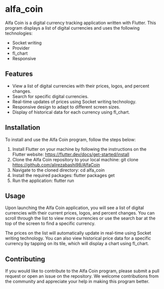 # alfa_coin

Alfa Coin is a digital currency tracking application written with Flutter. This program displays a list of digital currencies and uses the following technologies:

* Socket writing
* Provider
* fl_chart
* Responsive

## Features

* View a list of digital currencies with their prices, logos, and percent changes.
* Search for specific digital currencies.
* Real-time updates of prices using Socket writing technology.
* Responsive design to adapt to different screen sizes.
* Display of historical data for each currency using fl_chart.

## Installation

To install and use the Alfa Coin program, follow the steps below:

1. Install Flutter on your machine by following the instructions on the Flutter website: https://flutter.dev/docs/get-started/install
2. Clone the Alfa Coin repository to your local machine: git clone https://github.com/alirezabashi98/AlfaCoin
3. Navigate to the cloned directory: cd alfa_coin
4. Install the required packages: flutter packages get
5. Run the application: flutter run

## Usage

Upon launching the Alfa Coin application, you will see a list of digital currencies with their current prices, logos, and percent changes. You can scroll through the list to view more currencies or use the search bar at the top of the screen to find a specific currency.

The prices on the list will automatically update in real-time using Socket writing technology. You can also view historical price data for a specific currency by tapping on its tile, which will display a chart using fl_chart.

## Contributing

If you would like to contribute to the Alfa Coin program, please submit a pull request or open an issue on the repository. We welcome contributions from the community and appreciate your help in making this program better.

